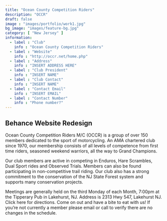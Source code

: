 ```yaml
---
title: "Ocean County Competition Riders"
description: "OCCR"
draft: false
image : "images/portfolio/work1.jpg"
bg_image: "images/feature-bg.jpg"
category: [ "New Jersey" ]
information:
  - label : "Club"
    info : "Ocean County Competition Riders"
  - label : "Website"
    info : "http://occr.net/home.php"
  - label : "Address"
    info : "INSERT ADDRESS HERE"
  - label : "Club President"
    info : "INSERT NAME"
  - label : "Club Contact"
    info : "INSERT NAME"
  - label : "Contact Email"
    info : "INSERT EMAIL"
  - label : "Contact Number"
    info : "Phone number?"
---
```


## Behance Website Redesign

Ocean County Competition Riders M/C (OCCR) is a group of over 150 members dedicated to the sport of motorcycling. An AMA chartered club since 1970, our membership consists of all levels of competence from first time riders, seasoned weekend warriors, all the way to Grand Champions. 

Our club members are active in competing in Enduros, Hare Scrambles, Dual Sport rides and Observed Trials. Members can also be found participating in non-competitive trail riding. Our club also has a strong commitment to the conservation of the NJ State Forest system and supports many conservation projects.

Meetings are generally held on the third Monday of each Month, 7:00pm at the Tipperary Pub in Lakehurst, NJ.
Address is 2313 Hwy 547, Lakehurst NJ. Click here for directions. Come on out and have a bite to eat with us! If you’re not currently a member please email or call to verify there are no changes in the schedule.